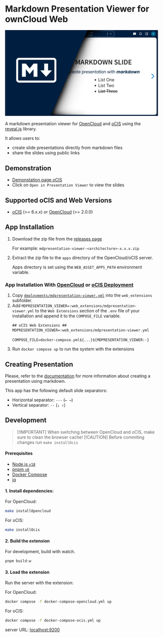 # Markdown Presentation Viewer for ownCloud Web

![cover photo](./images/cover-large.png)

A markdown presentation viewer for [OpenCloud](https://github.com/opencloud-eu/opencloud/) and [oCIS](https://github.com/owncloud/ocis/) using the [reveal.js](https://revealjs.com/) library.

It allows users to:

- create slide presentations directly from markdown files
- share the slides using public links

## Demonstration

- [Demonstation page oCIS](https://ocis.in-nepal.de/com.github.jankaritech.mdpresentation-viewer/public/phDIUqntYOMSfcE/presentation.md)
- Click on `Open in Presentation Viewer` to view the slides

## Supported oCIS and Web Versions

- [oCIS](https://github.com/owncloud/ocis) (>= 6.x.x) or [OpenCloud](https://github.com/opencloud-eu/opencloud/) (>= 2.0.0)

## App Installation

1. Download the zip file from the [releases page](https://github.com/JankariTech/web-app-presentation-viewer/releases)

   For example: `mdpresentation-viewer-<architecture>-x.x.x.zip`

2. Extract the zip file to the `apps` directory of the OpenCloud/oCIS server.

   Apps directory is set using the `WEB_ASSET_APPS_PATH` environment variable.

### App Installation With [OpenCloud](https://github.com/opencloud-eu/opencloud/tree/main/deployments/examples/opencloud_full) or [oCIS Deployment](https://github.com/owncloud/ocis/tree/master/deployments/examples/ocis_full)

1. Copy [`deployments/mdpresentation-viewer.yml`](./deployments/mdpresentation-viewer.yml) into the `web_extensions`
subfolder.
2. Add `MDPRESENTATION_VIEWER=:web_extensions/mdpresentation-viewer.yml` to the `Web Extensions` section of the `.env` file of your installation and append it to the `COMPOSE_FILE` variable.
    ```env
    ## oCIS Web Extensions ##
    MDPRESENTATION_VIEWER=:web_extensions/mdpresentation-viewer.yml
    
    COMPOSE_FILE=docker-compose.yml${...}${MDPRESENTATION_VIEWER:-}
    ```
3. Run `docker compose up` to run the system with the extensions

## Creating Presentation

Please, refer to the [documentation](https://revealjs.com/markdown/) for more information about creating a presentation using markdown.

This app has the following default slide separators:

- Horizontal separator: `---` (`← →`)
- Vertical separator: `--` (`↓ ↑`)

## Development

> [!IMPORTANT] When switching between OpenCloud and oCIS, make sure to clean the browser cache!
> [!CAUTION] Before commiting changes run `make installOcis`

#### Prerequisites

- [Node.js `v18`](https://nodejs.org/en/)
- [pnpm `v8`](https://pnpm.io/)
- [Docker Compose](https://docs.docker.com/compose/)
- [jq](https://jqlang.org/)

#### 1. Install dependencies:

For OpenCloud:
```bash
make installOpencloud
```

For oCIS:
```bash
make installOcis
```

#### 2. Build the extension

For development, build with watch.

```bash
pnpm build:w
```

#### 3. Load the extension

Run the server with the extension:

For OpenCloud:
```bash
docker compose -f docker-compose-opencloud.yml up
```

For oCIS:
```bash
docker compose -f docker-compose-ocis.yml up
```

server URL: [localhost:9200](https://localhost:9200)
